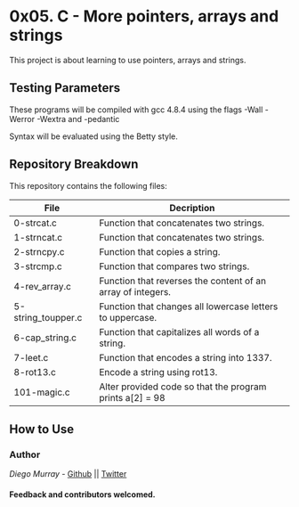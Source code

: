 # 0x05. C - More pointers, arrays and strings

This project is about learning to use pointers, arrays and strings.

## Testing Parameters

These programs will be compiled with gcc 4.8.4 using the flags -Wall -Werror -Wextra and -pedantic

Syntax will be evaluated using the Betty style.

## Repository Breakdown
This repository contains the following files:

|   **File**    |  **Decription**                       |
|---------------|---------------------------------------|
| 0-strcat.c | Function that concatenates two strings. |
| 1-strncat.c | Function that concatenates two strings. |
| 2-strncpy.c | Function that copies a string. |
| 3-strcmp.c | Function that compares two strings. |
| 4-rev_array.c | Function that reverses the content of an array of integers. |
| 5-string_toupper.c | Function that changes all lowercase letters to uppercase. |
| 6-cap_string.c | Function that capitalizes all words of a string. |
| 7-leet.c | Function that encodes a string into 1337. |
| 8-rot13.c | Encode a string using rot13. |
| 101-magic.c | Alter provided code so that the program prints a[2] = 98 |

## How to Use

### Author
*Diego Murray* - [Github](https://github.com/dmurr) || [Twitter](https://twitter.com/diegocmurray)


#### Feedback and contributors welcomed.